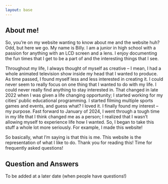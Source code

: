 ```yaml
---
layout: base
---
```

<h2>About me!</h2>

So, you’re on my website wanting to know about me and the website huh? Odd, but here we go. My name is Billy. I am a junior in high school with a passion for anything with an LCD screen and a lens. I enjoy documenting the fun times that I get to be a part of and the interesting things that I see.

Throughout my life, I always thought of myself as creative – I mean, I had a whole animated television show inside my head that I wanted to produce. As time passed, I found myself less and less interested in creating it. I could never seem to really focus on one thing that I wanted to do with my life. I could never really find anything to stay interested in. That changed in late 2022 when I was given a life changing opportunity; I started working for my cities’ public educational programming. I started filming multiple sports games and events, and guess what? I loved it. I finally found my interest – my purpose. Fast forward to January of 2024, I went through a tough time in my life that I think changed me as a person; I realized that I wasn’t allowing myself to experience life how I wanted. So, I began to take this stuff a whole lot more seriously. For example, I made this website!

So basically, what I’m saying is that this is me. This website is the representation of what I like to do. Thank you for reading this! Time for frequently asked questions!


<h2>Question and Answers</h2>

To be added at a later date (when people have questions!)
